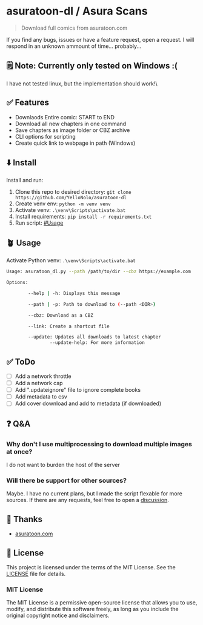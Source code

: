 # asuratoon-dl / Asura Scans

> Download full comics from asuratoon.com

If you find any bugs, issues or have a feature request, open a request. I will respond in an unknown ammount of time... probably...

## 🗒️ Note: Currently only tested on Windows :(

I have not tested linux, but the implementation should work!\

## ✅ Features

-   Downlaods Entire comic: START to END
-   Download all new chapters in one command
-   Save chapters as image folder or CBZ archive
-   CLI options for scripting
-   Create quick link to webpage in path (Windows)

## ⬇️ Install

Install and run:

1. Clone this repo to desired directory: `git clone https://github.com/YelloNolo/asuratoon-dl`
2. Create venv env: `python -m venv venv`
3. Activate venv: `.\venv\Scripts\activate.bat`
4. Install requirements: `pip install -r requirements.txt`
5. Run script: [#Usage](https://github.com/YelloNolo/asuratoon-dl?tab=readme-ov-file#Usage)

## 🪴 Usage

Activate Python venv: `.\venv\Scripts\activate.bat`

```bash
Usage: asuratoon_dl.py --path /path/to/dir --cbz https://example.com

Options:

        --help | -h: Displays this message

        --path | -p: Path to download to (--path <DIR>)

        --cbz: Download as a CBZ

        --link: Create a shortcut file

        --update: Updates all downloads to latest chapter
                --update-help: For more information

```

## ✅ ToDo

-   [ ] Add a network throttle
-   [ ] Add a network cap
-   [ ] Add ".updateignore" file to ignore complete books
-   [ ] Add metadata to csv
-   [ ] Add cover download and add to metadata (if downloaded)

## ❓ Q&A

### Why don't I use multiprocessing to download multiple images at once?

I do not want to burden the host of the server

### Will there be support for other sources?

Maybe. I have no current plans, but I made the script flexable for more sources. If there are any requests, feel free to open a [discussion](https://github.com/YelloNolo/asuratoon-dl/discussions).

## 🌟 Thanks

-   [asuratoon.com](https://asuratoon.com/)

## 🪪 License

This project is licensed under the terms of the MIT License. See the [LICENSE](LICENSE) file for details.

### MIT License

The MIT License is a permissive open-source license that allows you to use, modify, and distribute this software freely, as long as you include the original copyright notice and disclaimers.
